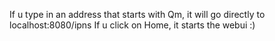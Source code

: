 If u type in an address that starts with Qm, it will go directly to localhost:8080/ipns 
If u click on Home, it starts the webui :)

